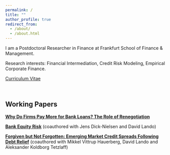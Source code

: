 ```yaml
---
permalink: /
title: ""
author_profile: true
redirect_from: 
  - /about/
  - /about.html
---
```


I am a Postdoctoral Researcher in Finance at Frankfurt School of Finance & Management.

Research interests: Financial Intermediation, Credit Risk Modeling, Empirical Corporate Finance.

[Curriculum Vitae](/files/CV_ZhuoluGao.pdf)


<br/>

## Working Papers
[**Why Do Firms Pay More for Bank Loans? The Role of Renegotiation**](/files/JMP_ZhuoluGao.pdf)

[**Bank Equity Risk**](https://papers.ssrn.com/sol3/papers.cfm?abstract_id=4345088) (coauthored with Jens Dick-Nielsen and David Lando)

[**Forgiven but Not Forgotten: Emerging Market Credit Spreads Following Debt Relief**](https://papers.ssrn.com/sol3/papers.cfm?abstract_id=4578758) (coauthored with Mikkel Vittrup Hauerberg, David Lando and Aleksander Koldborg Tetzlaff)

